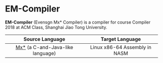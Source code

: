 # EM-Compiler

**EM-Compiler** (Evensgn Mx* Compiler) is a compiler for course Compiler 2018 at ACM Class, Shanghai Jiao Tong University.

| Source Language | Target Language |
|:---------------:|:---------------:|
| [Mx\*](https://acm.sjtu.edu.cn/w/images/9/93/Mx_language_manual.pdf) (a C-and-Java-like language) | Linux x86-64 Assembly in NASM |